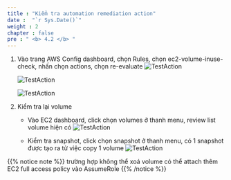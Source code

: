 ```yaml
---
title : "Kiểm tra automation remediation action"
date :  "`r Sys.Date()`" 
weight : 2 
chapter : false
pre : " <b> 4.2 </b> "
---
```

1. Vào trang AWS Config dashboard, chọn Rules, chọn ec2-volume-inuse-check, nhấn chọn actions, chọn re-evaluate
   ![TestAction](/images/4/4.2.1.png)
 

   ![TestAction](/images/4/4.2.2.png)


   ![TestAction](/images/4/4.2.3.png)

 

2. Kiểm tra lại volume
   - Vào EC2 dashboard, click chọn volumes ở thanh menu, review list volume hiện có
   ![TestAction](/images/4/4.2.4.png)

   - Kiểm tra snapshot, click chọn snapshot ở thanh menu, có 1 snapshot được tạo ra từ việc copy 1 volume
   ![TestAction](/images/4/4.2.5.png)

  
{{% notice note %}}
trường hợp không thể xoá volume có thể attach thêm EC2 full access policy vào AssumeRole
{{% /notice %}}

